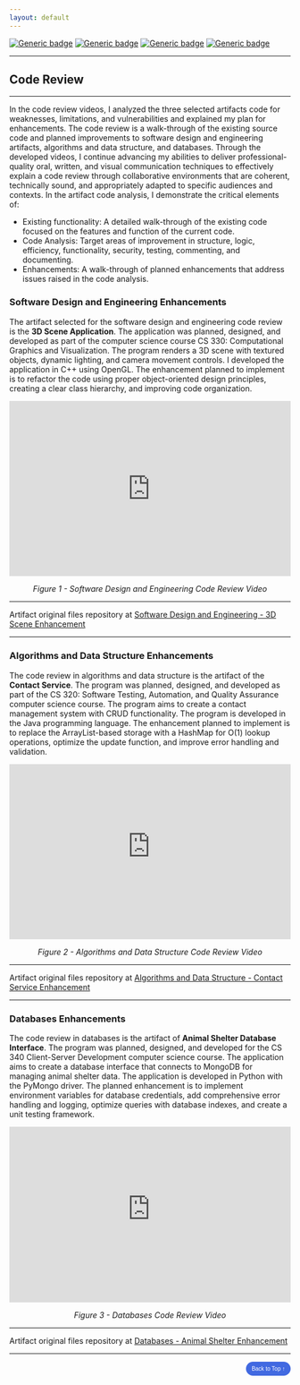 ```yaml
---
layout: default
---
```


[![Generic badge](https://img.shields.io/badge/tool-Code_Review-red.svg)](https://en.wikipedia.org/wiki/Code_review) [![Generic badge](https://img.shields.io/badge/format-Video-purple.svg)](https://www.youtube.com/) [![Generic badge](https://img.shields.io/badge/skills-Analysis-blue.svg)](https://en.wikipedia.org/wiki/Code_review) [![Generic badge](https://img.shields.io/badge/license-MIT-green.svg)](LICENSE)

---

## Code Review

---

In the code review videos, I analyzed the three selected artifacts code for weaknesses, limitations, and vulnerabilities and explained my plan for enhancements. The code review is a walk-through of the existing source code and planned improvements to software design and engineering artifacts, algorithms and data structure, and databases. Through the developed videos, I continue advancing my abilities to deliver professional-quality oral, written, and visual communication techniques to effectively explain a code review through collaborative environments that are coherent, technically sound, and appropriately adapted to specific audiences and contexts. In the artifact code analysis, I demonstrate the critical elements of:

* Existing functionality: A detailed walk-through of the existing code focused on the features and function of the current code.
* Code Analysis: Target areas of improvement in structure, logic, efficiency, functionality, security, testing, commenting, and documenting.
* Enhancements: A walk-through of planned enhancements that address issues raised in the code analysis.

### Software Design and Engineering Enhancements

The artifact selected for the software design and engineering code review is the **3D Scene Application**. The application was planned, designed, and developed as part of the computer science course CS 330: Computational Graphics and Visualization. The program renders a 3D scene with textured objects, dynamic lighting, and camera movement controls. I developed the application in C++ using OpenGL. The enhancement planned to implement is to refactor the code using proper object-oriented design principles, creating a clear class hierarchy, and improving code organization.

<div style="text-align: center;">
    <div style="position: relative; padding-bottom: 56.25%; padding-top: 30px; height: 0; overflow: hidden;">
        <iframe style="position: absolute; top: 0; left: 0; width: 100%; height: 100%;" src="https://www.youtube.com/watch?v=m-xxEpfoQsI" title="Code Review: Software Design and Engineering Artifact" frameborder="0" allow="accelerometer; autoplay; clipboard-write; encrypted-media; gyroscope; picture-in-picture" allowfullscreen></iframe>
    </div>
    <p><em>Figure 1 - Software Design and Engineering Code Review Video</em></p>
</div>

---

Artifact original files repository at [Software Design and Engineering - 3D Scene Enhancement](https://github.com/nathanJohnson11/nathanJohnson11.github.io/tree/main/artifacts/Original/CS330%20-%20Software%20Design%20and%20Engineering "View Enhanced Source Code")

---

### Algorithms and Data Structure Enhancements

The code review in algorithms and data structure is the artifact of the **Contact Service**. The program was planned, designed, and developed as part of the CS 320: Software Testing, Automation, and Quality Assurance computer science course. The program aims to create a contact management system with CRUD functionality. The program is developed in the Java programming language. The enhancement planned to implement is to replace the ArrayList-based storage with a HashMap for O(1) lookup operations, optimize the update function, and improve error handling and validation.

<div style="text-align: center;">
    <div style="position: relative; padding-bottom: 56.25%; padding-top: 30px; height: 0; overflow: hidden;">
        <iframe style="position: absolute; top: 0; left: 0; width: 100%; height: 100%;" src="https://www.youtube-nocookie.com/embed/YOUR_VIDEO_ID_2?rel=0" title="Code Review: Algorithms and Data Structure Artifact" frameborder="0" allow="accelerometer; autoplay; clipboard-write; encrypted-media; gyroscope; picture-in-picture" allowfullscreen></iframe>
    </div>
    <p><em>Figure 2 - Algorithms and Data Structure Code Review Video</em></p>
</div>

---

Artifact original files repository at [Algorithms and Data Structure - Contact Service Enhancement](https://github.com/nathanJohnson11/nathanJohnson11.github.io/tree/main/artifacts/Original/CS320%20-%20Algorithms%20and%20Data%20Structure "View Enhanced Source Code")

---

### Databases Enhancements

The code review in databases is the artifact of **Animal Shelter Database Interface**. The program was planned, designed, and developed for the CS 340 Client-Server Development computer science course. The application aims to create a database interface that connects to MongoDB for managing animal shelter data. The application is developed in Python with the PyMongo driver. The planned enhancement is to implement environment variables for database credentials, add comprehensive error handling and logging, optimize queries with database indexes, and create a unit testing framework.

<div style="text-align: center;">
    <div style="position: relative; padding-bottom: 56.25%; padding-top: 30px; height: 0; overflow: hidden;">
        <iframe style="position: absolute; top: 0; left: 0; width: 100%; height: 100%;" src="https://www.youtube-nocookie.com/embed/YOUR_VIDEO_ID_3?rel=0" title="Code Review: Databases Artifact" frameborder="0" allow="accelerometer; autoplay; clipboard-write; encrypted-media; gyroscope; picture-in-picture" allowfullscreen></iframe>
    </div>
    <p><em>Figure 3 - Databases Code Review Video</em></p>
</div>

---

Artifact original files repository at [Databases - Animal Shelter Enhancement](https://github.com/nathanJohnson11/nathanJohnson11.github.io/tree/main/artifacts/Original/CS340%20-%20Databases "View Enhanced Source Code")

---

<div style="text-align: right;">
    <a href="#">
        <button style="font-size: 10px; font-weight: 500; background: #4169e1; color: #ffffff; border-radius: 50px; border-style: solid; border-color: #4169e1; padding: 5px 8px;">Back to Top &#8593;</button>
    </a>
</div>
